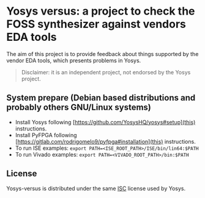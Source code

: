 # Yosys versus: a project to check the FOSS synthesizer against vendors EDA tools

The aim of this project is to provide feedback about things supported by the vendor EDA tools,
which presents problems in Yosys.

> Disclaimer: it is an independent project, not endorsed by the Yosys project.

## System prepare (Debian based distributions and probably others GNU/Linux systems)

* Install Yosys following [https://github.com/YosysHQ/yosys#setup](this) instructions.
* Install PyFPGA following [https://gitlab.com/rodrigomelo9/pyfpga#installation](this) instructions.
* To run ISE examples: `export PATH=<ISE_ROOT_PATH>/ISE/bin/lin64:$PATH`
* To run Vivado examples: `export PATH=<VIVADO_ROOT_PATH>/bin:$PATH`

## License

Yosys-versus is distributed under the same [ISC](LICENSE) license used by Yosys.
